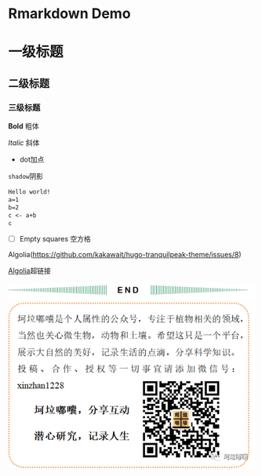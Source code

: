 # Rmarkdown Demo

# 一级标题

## 二级标题

### 三级标题

**Bold** 粗体

*Italic* 斜体

- dot加点

`shadow`阴影

```R语言代码
Hello world!
a=1
b=2
c <- a+b
c
```
- [ ] Empty squares 空方格

Algolia(https://github.com/kakawait/hugo-tranquilpeak-theme/issues/8)

[Algolia](https://github.com/kakawait/hugo-tranquilpeak-theme/issues/8)超链接

![图片标题在图片下方显示](https://github.com/xzsun/xzsun.github.io/blob/main/%E5%85%AC%E4%BC%97%E5%8F%B7%E4%BA%8C%E7%BB%B4%E7%A0%81.png?raw=true)

[//]: # (哈哈我是注释，不会在浏览器中显示)




